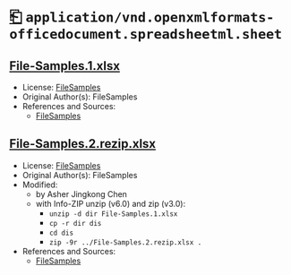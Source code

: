 # [⎗](../../../../README.md) `application/vnd.openxmlformats-officedocument.spreadsheetml.sheet`

## [File-Samples.1.xlsx](../files/File-Samples.1.xlsx)

- License: [FileSamples](./LICENSE.1.txt)
- Original Author(s): FileSamples
- References and Sources:
  - [FileSamples](https://filesamples.com/samples/document/xlsx/sample1.xlsx)

## [File-Samples.2.rezip.xlsx](../files/File-Samples.2.rezip.xlsx)

- License: [FileSamples](./LICENSE.1.txt)
- Original Author(s): FileSamples
- Modified:
  - by Asher Jingkong Chen
  - with Info-ZIP unzip (v6.0) and zip (v3.0):
    - `unzip -d dir File-Samples.1.xlsx`
    - `cp -r dir dis`
    - `cd dis`
    - `zip -9r ../File-Samples.2.rezip.xlsx .`
- References and Sources:
  - [FileSamples](https://filesamples.com/samples/document/xlsx/sample1.xlsx)
